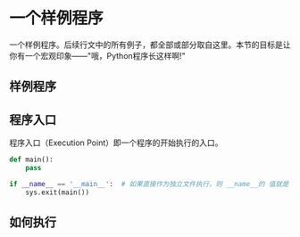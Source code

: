 # 一个样例程序

一个样例程序。后续行文中的所有例子，都全部或部分取自这里。本节的目标是让你有一个宏观印象——"哦，Python程序长这样啊!"

## 样例程序



## 程序入口

程序入口（Execution Point）即一个程序的开始执行的入口。

```python
def main():
    pass

if __name__ == '__main__':  # 如果直接作为独立文件执行，则 __name__的 值就是 __main__，可以认为就是 Python 的"程序入口"
    sys.exit(main())
```

## 如何执行


